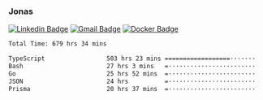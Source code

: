 ### Jonas
[![Linkedin Badge](https://img.shields.io/badge/-Jonas%20Neto-9933F7?style=flat-square&logo=Linkedin&logoColor=white&link=https://www.linkedin.com/in/jonas-nogueira-neto/)](https://www.linkedin.com/in/jonas-nogueira-neto/)
[![Gmail Badge](https://img.shields.io/badge/-nogueiraneto.jonas@gmail.com-9933F7?style=flat-square&logo=Gmail&logoColor=white&link=mailto:nogueiraneto.jonas@gmail.com)](mailto:nogueiraneto.jonas@gmail.com)
[![Docker Badge](https://img.shields.io/badge/-DockerHub-9933F7?style=flat-square&logo=Docker&logoColor=white&link=https://hub.docker.com/u/jonasssneto)](https://hub.docker.com/u/jonasssneto)


<!--START_SECTION:waka-->

```txt
Total Time: 679 hrs 34 mins

TypeScript                 503 hrs 23 mins ==================·······   73.26 %
Bash                       27 hrs 3 mins   =························   03.94 %
Go                         25 hrs 52 mins  =························   03.76 %
JSON                       24 hrs          =························   03.49 %
Prisma                     20 hrs 37 mins  =························   03.00 %
```

<!--END_SECTION:waka-->
###
